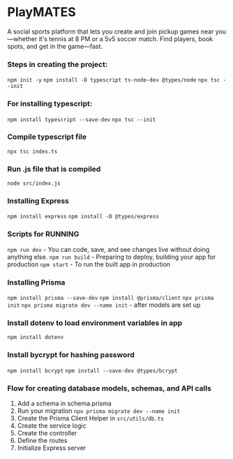 # PlayMATES
A social sports platform that lets you create and join pickup games near you—whether it's tennis at 8 PM or a 5v5 soccer match. Find players, book spots, and get in the game—fast.

### Steps in creating the project:
`npm init -y`
`npm install -D typescript ts-node-dev @types/node`
`npx tsc --init`

### For installing typescript:
`npm install typescript --save-dev`
`npx tsc --init`
### Compile typescript file
`npx tsc index.ts`
### Run .js file that is compiled
`node src/index.js`

### Installing Express
`npm install express`
`npm install -D @types/express`


### Scripts for RUNNING
`npm run dev`   - You can code, save, and see changes live without doing anything else.
`npm run build` - Preparing to deploy, building your app for production
`npm start`     - To run the built app in production

### Installing Prisma
`npm install prisma --save-dev`
`npm install @prisma/client`
`npx prisma init`
`npx prisma migrate dev --name init` - after models are set up

### Install dotenv to load environment variables in app
`npm install dotenv`

### Install bycrypt for hashing password
`npm install bcrypt`
`npm install --save-dev @types/bcrypt`

### Flow for creating database models, schemas, and API calls 
1. Add a schema in schema.prisma
2. Run your migration `npx prisma migrate dev --name init`
3. Create the Prisma Client Helper in `src/utils/db.ts`
4. Create the service logic
5. Create the controller 
6. Define the routes
7. Initialize Express server